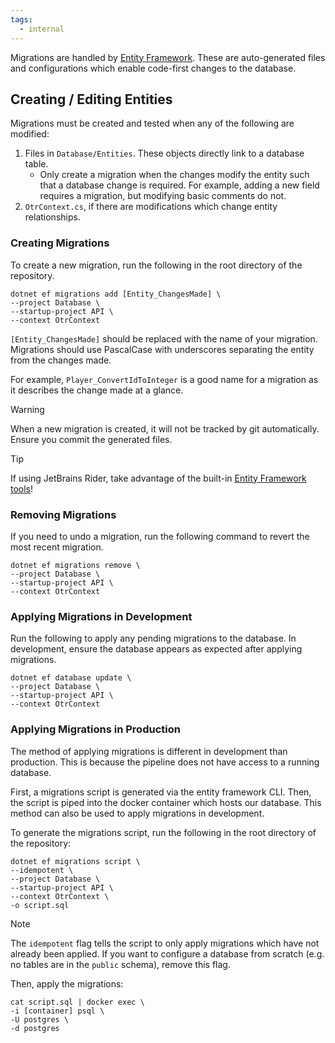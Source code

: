 ```yaml
---
tags:
  - internal
---
```


Migrations are handled by [Entity Framework](https://learn.microsoft.com/en-us/aspnet/entity-framework). These are auto-generated files and configurations which enable code-first changes to the database.

## Creating / Editing Entities

Migrations must be created and tested when any of the following are modified:

1. Files in `Database/Entities`. These objects directly link to a database table.
   - Only create a migration when the changes modify the entity such that a database change is required. For example, adding a new field requires a migration, but modifying basic comments do not.
2. `OtrContext.cs`, if there are modifications which change entity relationships.

### Creating Migrations

To create a new migration, run the following in the root directory of the repository.

 ```
 dotnet ef migrations add [Entity_ChangesMade] \
 --project Database \
 --startup-project API \
 --context OtrContext
 ```

 `[Entity_ChangesMade]` should be replaced with the name of your migration. Migrations should use PascalCase with underscores separating the entity from the changes made.

 For example, `Player_ConvertIdToInteger` is a good name for a migration as it describes the change made at a glance.

> [!warning]
> When a new migration is created, it will not be tracked by git automatically. Ensure you commit the generated files.

> [!tip]
> If using JetBrains Rider, take advantage of the built-in [Entity Framework tools](https://www.jetbrains.com/help/rider/Visual_interface_for_EF_Core_commands.html)!

### Removing Migrations

If you need to undo a migration, run the following command to revert the most recent migration.

 ```
 dotnet ef migrations remove \
 --project Database \
 --startup-project API \
 --context OtrContext
 ```

### Applying Migrations in Development

Run the following to apply any pending migrations to the database. In development, ensure the database appears as expected after applying migrations.

 ```
 dotnet ef database update \
 --project Database \
 --startup-project API \
 --context OtrContext
 ```

### Applying Migrations in Production

The method of applying migrations is different in development than production. This is because the pipeline does not have access to a running database.

First, a migrations script is generated via the entity framework CLI. Then, the script is piped into the docker container which hosts our database. This method can also be used to apply migrations in development.

To generate the migrations script, run the following in the root directory of the repository:

 ```
 dotnet ef migrations script \
 --idempotent \
 --project Database \
 --startup-project API \
 --context OtrContext \
 -o script.sql
 ```

> [!note]
> The `idempotent` flag tells the script to only apply migrations which have not already been applied.
> If you want to configure a database from scratch (e.g. no tables are in the `public` schema), remove this flag.

Then, apply the migrations:

 ```
 cat script.sql | docker exec \
 -i [container] psql \
 -U postgres \
 -d postgres
 ```
